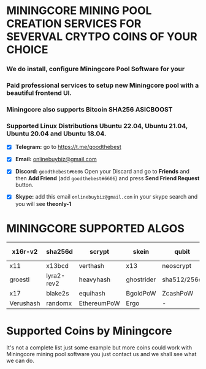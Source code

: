 # MININGCORE MINING POOL CREATION SERVICES FOR SEVERVAL CRYTPO COINS OF YOUR CHOICE

### We do install, configure Miningcore Pool Software for your

### Paid professional services to setup new Miningcore pool with a beautiful frontend UI. 

### Miningcore also supports Bitcoin SHA256 ASICBOOST 

### Supported Linux Distributions Ubuntu 22.04, Ubuntu 21.04, Ubuntu 20.04 and Ubuntu 18.04. 

- [x]  **Telegram:** go to https://t.me/goodthebest

- [x]   **Email:**  onlinebuybiz@gmail.com

- [x]  **Discord:** `goodthebest#6606` Open your Discard and go to **Friends** and then **Add Friend** (add `goodthebest#6606`) and press **Send Friend Request** button.

- [x]  **Skype:**  add this email `onlinebuybiz@gmail.com` in your skype search and you will see **theonly-1**


# MININGCORE SUPPORTED ALGOS
   x16r-v2 | sha256d  | scrypt | skein | qubit  | groestl-myriad
------------- | ------------- | ------------- | ------------- | ------------- | -------------
x11  | x13bcd | verthash | x13 | neoscrypt | geek
groestl  | lyra2-rev2 | heavyhash | ghostrider | sha512/256d | sha256dt
x17  | blake2s | equihash | BgoldPoW | ZcashPoW | BethdPoW
Verushash  | randomx | EthereumPoW | Ergo  | -  |  -

# Supported Coins by Miningcore
It's not a complete list just some example but more coins could work with Miningcore mining pool software you just contact us and we shall see what we can do.
